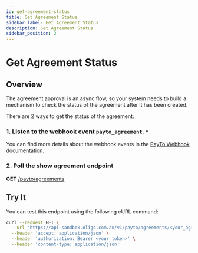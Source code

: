 ```yaml
---
id: get-agreement-status
title: Get Agreement Status
sidebar_label: Get Agreement Status
description: Get Agreement Status
sidebar_position: 3
---
```


# Get Agreement Status

## Overview

The agreement approval is an async flow, so your system needs to build a mechanism to check the status of the agreement after it has been created.

There are 2 ways to get the status of the agreement:


### 1. Listen to the webhook event `payto_agreement.*`
You can find more details about the webhook events in the [PayTo Webhook](../payto-webhook.md) documentation.

### 2. Poll the show agreement endpoint

**GET** [/payto/agreements](/api#tag/Agreements/paths/~1payto~1agreements~1%7Bagreement_uid%7D/get)


## Try It

You can test this endpoint using the following cURL command:

```bash
curl --request GET \
  --url 'https://api-sandbox.oligo.com.au/v1/payto/agreements/<your_agreement_uid>' \
  --header 'accept: application/json' \
  --header 'authorization: Bearer <your_token>' \
  --header 'content-type: application/json'
```
